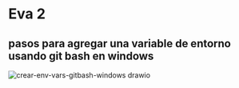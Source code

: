 # Eva 2

## pasos para agregar una variable de entorno usando git bash en windows
![crear-env-vars-gitbash-windows drawio](https://github.com/user-attachments/assets/08a5100a-08b4-404f-8a6a-b0c342caf86d)
